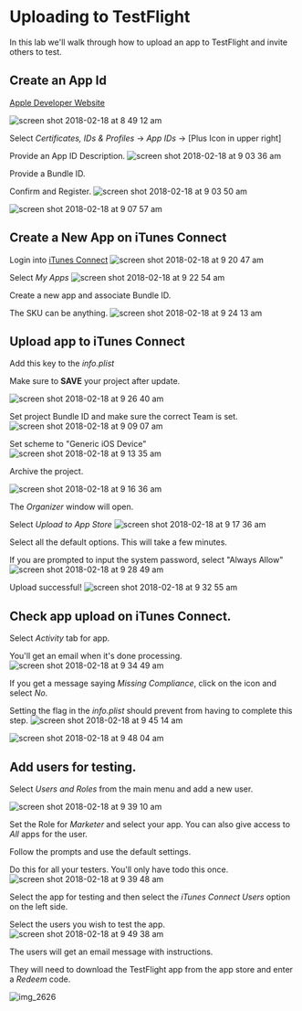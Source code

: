 # Uploading to TestFlight

In this lab we'll walk through how to upload an app to TestFlight and invite others to test.

## Create an App Id

[Apple Developer Website](https://developer.apple.com/account/)

![screen shot 2018-02-18 at 8 49 12 am](https://user-images.githubusercontent.com/206423/36352560-c39ad6d0-1488-11e8-9758-78dc8ef6c02c.png)


Select *Certificates, IDs & Profiles* -> *App IDs* -> [Plus Icon in upper right]

Provide an App ID Description.
![screen shot 2018-02-18 at 9 03 36 am](https://user-images.githubusercontent.com/206423/36352689-c36af328-148a-11e8-931c-197f7238b6cc.png)


Provide a Bundle ID. 

Confirm and Register.
![screen shot 2018-02-18 at 9 03 50 am](https://user-images.githubusercontent.com/206423/36352693-d1bc38f6-148a-11e8-9b85-0b9dcb038c38.png)


![screen shot 2018-02-18 at 9 07 57 am](https://user-images.githubusercontent.com/206423/36352721-3bb2f8b2-148b-11e8-8989-1e7456937fb5.png)

## Create a New App on iTunes Connect

Login into [iTunes Connect](https://itunesconnect.apple.com/)
![screen shot 2018-02-18 at 9 20 47 am](https://user-images.githubusercontent.com/206423/36352868-07766e9c-148d-11e8-9fcb-ab30246a1ed9.png)

Select *My Apps*
![screen shot 2018-02-18 at 9 22 54 am](https://user-images.githubusercontent.com/206423/36352893-52cd09be-148d-11e8-8367-f995818cd850.png)


Create a new app and associate Bundle ID.

The SKU can be anything.
![screen shot 2018-02-18 at 9 24 13 am](https://user-images.githubusercontent.com/206423/36352911-827172fe-148d-11e8-93eb-a4addeea59bc.png)


## Upload app to iTunes Connect

Add this key to the *info.plist*

Make sure to **SAVE** your project after update.

![screen shot 2018-02-18 at 9 26 40 am](https://user-images.githubusercontent.com/206423/36352952-fd35b2de-148d-11e8-9d1b-49847acc7d3d.png)



Set project Bundle ID and make sure the correct Team is set.
![screen shot 2018-02-18 at 9 09 07 am](https://user-images.githubusercontent.com/206423/36352742-9ae7d0b4-148b-11e8-851a-25aac125f26d.png)


Set scheme to "Generic iOS Device"
![screen shot 2018-02-18 at 9 13 35 am](https://user-images.githubusercontent.com/206423/36352782-25e9ef6c-148c-11e8-85af-853eb643883c.png)


Archive the project.

![screen shot 2018-02-18 at 9 16 36 am](https://user-images.githubusercontent.com/206423/36352809-760ca296-148c-11e8-990f-c78a0a240e17.png)


The *Organizer* window will open. 

Select *Upload to App Store*
![screen shot 2018-02-18 at 9 17 36 am](https://user-images.githubusercontent.com/206423/36352814-9a11973c-148c-11e8-9d41-e7e83d54b5eb.png)

Select all the default options. This will take a few minutes. 

If you are prompted to input the system password, select "Always Allow"
![screen shot 2018-02-18 at 9 28 49 am](https://user-images.githubusercontent.com/206423/36353012-cdec4258-148e-11e8-8516-3711e60a1b98.png)


Upload successful!
![screen shot 2018-02-18 at 9 32 55 am](https://user-images.githubusercontent.com/206423/36353007-b8a5a2fe-148e-11e8-803c-05c98adb686e.png)


## Check app upload on iTunes Connect.

Select *Activity* tab for app.

You'll get an email when it's done processing.
![screen shot 2018-02-18 at 9 34 49 am](https://user-images.githubusercontent.com/206423/36353024-fd748d32-148e-11e8-96bf-99f1ebe48c4e.png)


If you get a message saying *Missing Compliance*, click on the icon and select *No*.

Setting the flag in the *info.plist* should prevent from having to complete this step.
![screen shot 2018-02-18 at 9 45 14 am](https://user-images.githubusercontent.com/206423/36353266-4c8bd378-1492-11e8-9739-75a191edbab9.png)

![screen shot 2018-02-18 at 9 48 04 am](https://user-images.githubusercontent.com/206423/36353273-6096f316-1492-11e8-9ecd-ab0c128cd728.png)



## Add users for testing.

Select *Users and Roles* from the main menu and add a new user.

![screen shot 2018-02-18 at 9 39 10 am](https://user-images.githubusercontent.com/206423/36353065-97c9b07e-148f-11e8-95ef-7d2bc364b50f.png)


Set the Role for *Marketer* and select your app. You can also give access to *All* apps for the user.

Follow the prompts and use the default settings.

Do this for all your testers. You'll only have todo this once.
![screen shot 2018-02-18 at 9 39 48 am](https://user-images.githubusercontent.com/206423/36353070-b14c8e22-148f-11e8-893e-48aa8650f485.png)


Select the app for testing and then select the *iTunes Connect Users* option on the left side.

Select the users you wish to test the app.
![screen shot 2018-02-18 at 9 49 38 am](https://user-images.githubusercontent.com/206423/36353281-7a59d278-1492-11e8-81a7-03250db5a25e.png)


The users will get an email message with instructions.

They will need to download the TestFlight app from the app store and enter a *Redeem* code.

![img_2626](https://user-images.githubusercontent.com/206423/36353306-cd5d9c20-1492-11e8-8a04-c5c7c7405823.png)




<!--
  Image references
-->